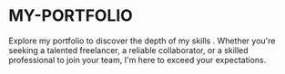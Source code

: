 # MY-PORTFOLIO
Explore my portfolio to discover the depth of my skills . Whether you're seeking a talented freelancer, a reliable collaborator, or a skilled professional to join your team, I'm here to exceed your expectations.
